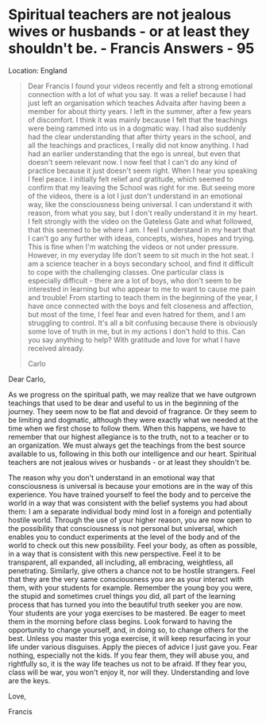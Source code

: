 # Spiritual teachers are not jealous wives or husbands - or at least they shouldn't be. - Francis Answers - 95

Location: England

>Dear Francis I found your videos recently and felt a strong emotional connection with a lot of what you say. It was a relief because I had just left an organisation which teaches Advaita after having been a member for about thirty years. I left in the summer, after a few years of discomfort. I think it was mainly because I felt that the teachings were being rammed into us in a dogmatic way. I had also suddenly had the clear understanding that after thirty years in the school, and all the teachings and practices, I really did not know anything. I had had an earlier understanding that the ego is unreal, but even that doesn't seem relevant now. I now feel that I can't do any kind of practice because it just doesn't seem right. When I hear you speaking I feel peace. I initially felt relief and gratitude, which seemed to confirm that my leaving the School was right for me. But seeing more of the videos, there is a lot I just don't understand in an emotional way, like the consciousness being universal. I can understand it with reason, from what you say, but I don't really understand it in my heart. I felt strongly with the video on the Gateless Gate and what followed, that this seemed to be where I am. I feel I understand in my heart that I can't go any further with ideas, concepts, wishes, hopes and trying. This is fine when I'm watching the videos or not under pressure. However, in my everyday life don't seem to sit much in the hot seat. I am a science teacher in a boys secondary school, and find it difficult to cope with the challenging classes. One particular class is especially difficult - there are a lot of boys, who don't seem to be interested in learning but who appear to me to want to cause me pain and trouble! From starting to teach them in the beginning of the year, I have once connected with the boys and felt closeness and affection, but most of the time, I feel fear and even hatred for them, and I am struggling to control. It's all a bit confusing because there is obviously some love of truth in me, but in my actions I don't hold to this. Can you say anything to help? With gratitude and love for what I have received already.
>
>Carlo

Dear Carlo,

As we progress on the spiritual path, we may realize that we have outgrown teachings that used to be dear and useful to us in the beginning of the journey. They seem now to be flat and devoid of fragrance. Or they seem to be limiting and dogmatic, although they were exactly what we needed at the time when we first chose to follow them. When this happens, we have to remember that our highest allegiance is to the truth, not to a teacher or to an organization. We must always get the teachings from the best source available to us, following in this both our intelligence and our heart. Spiritual teachers are not jealous wives or husbands - or at least they shouldn't be.

The reason why you don't understand in an emotional way that consciousness is universal is because your emotions are in the way of this experience. You have trained yourself to feel the body and to perceive the world in a way that was consistent with the belief systems you had about them: I am a separate individual body mind lost in a foreign and potentially hostile world. Through the use of your higher reason, you are now open to the possibility that consciousness is not personal but universal, which enables you to conduct experiments at the level of the body and of the world to check out this new possibility. Feel your body, as often as possible, in a way that is consistent with this new perspective. Feel it to be transparent, all expanded, all including, all embracing, weightless, all penetrating. Similarly, give others a chance not to be hostile strangers. Feel that they are the very same consciousness you are as your interact with them, with your students for example. Remember the young boy you were, the stupid and sometimes cruel things you did, all part of the learning process that has turned you into the beautiful truth seeker you are now. Your students are your yoga exercises to be mastered. Be eager to meet them in the morning before class begins. Look forward to having the opportunity to change yourself, and, in doing so, to change others for the best. Unless you master this yoga exercise, it will keep resurfacing in your life under various disguises. Apply the pieces of advice I just gave you. Fear nothing, especially not the kids. If you fear them, they will abuse you, and rightfully so, it is the way life teaches us not to be afraid. If they fear you, class will be war, you won't enjoy it, nor will they. Understanding and love are the keys.

Love,

Francis


